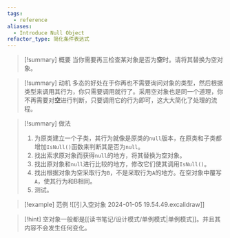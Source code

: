 ```yaml
---
tags:
  - reference
aliases:
  - Introduce Null Object
refactor_type: 简化条件表达式
---
```

> [!summary] 概要
> 当你需要再三检查某对象是否为**空**时。请将其替换为空对象。

> [!summary] 动机
> 多态的好处在于你再也不需要询问对象的类型，然后根据类型来调用其行为，你只需要调用就行了。采用空对象也是同一个道理，你不再需要对**空**进行判断，只要调用它的行为即可，这大大简化了处理的流程。

> [!summary] 做法
> 1. 为原类建立一个子类，其行为就像是原类的`null`版本，在原类和子类都增加`IsNull()`函数来判断其是否为`null`。
> 2. 找出索求原对象而获得`null`的地方，将其替换为空对象。
> 3. 找出原对象和`null`进行比较的地方，修改它们使其调用`IsNull()`。
> 4. 找出根据对象为空采取行为`B`，不是采取行为`A`的地方。在空对象中覆写`A`，使其行为和B相同。
> 5. 测试。

> [!example] 范例
> ![[引入空对象 2024-01-05 19.54.49.excalidraw]]

> [!hint]
> 空对象一般都是[[读书笔记/设计模式/单例模式|单例模式]]。并且其内容不会发生任何变化。